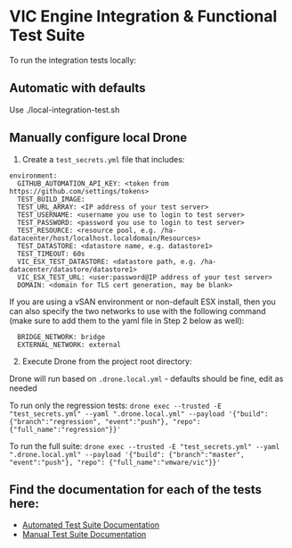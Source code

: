 # VIC Engine Integration & Functional Test Suite

To run the integration tests locally:

## Automatic with defaults

Use ./local-integration-test.sh

## Manually configure local Drone

1. Create a `test_secrets.yml` file that includes:

  ```
  environment:
    GITHUB_AUTOMATION_API_KEY: <token from https://github.com/settings/tokens>
    TEST_BUILD_IMAGE:
    TEST_URL_ARRAY: <IP address of your test server>
    TEST_USERNAME: <username you use to login to test server>
    TEST_PASSWORD: <password you use to login to test server>
    TEST_RESOURCE: <resource pool, e.g. /ha-datacenter/host/localhost.localdomain/Resources>
    TEST_DATASTORE: <datastore name, e.g. datastore1>
    TEST_TIMEOUT: 60s
    VIC_ESX_TEST_DATASTORE: <datastore path, e.g. /ha-datacenter/datastore/datastore1>
    VIC_ESX_TEST_URL: <user:password@IP address of your test server>
    DOMAIN: <domain for TLS cert generation, may be blank>
  ```

If you are using a vSAN environment or non-default ESX install, then you can also specify the two networks to use with the following command (make sure to add them to the yaml file in Step 2 below as well):

  ```
    BRIDGE_NETWORK: bridge
    EXTERNAL_NETWORK: external
  ```


2. Execute Drone from the project root directory:

Drone will run based on `.drone.local.yml` - defaults should be fine, edit as needed

To run only the regression tests:
`drone exec --trusted -E "test_secrets.yml" --yaml ".drone.local.yml" --payload '{"build": {"branch":"regression", "event":"push"}, "repo": {"full_name":"regression"}}'`

To run the full suite:
`drone exec --trusted -E "test_secrets.yml" --yaml ".drone.local.yml" --payload '{"build": {"branch":"master", "event":"push"}, "repo": {"full_name":"vmware/vic"}}'`


## Find the documentation for each of the tests here:

* [Automated Test Suite Documentation](test-cases/TestGroups.md)
* [Manual Test Suite Documentation](manual-test-cases/TestGroups.md)

